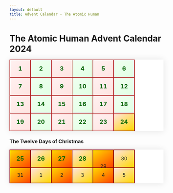 ```yaml
---
layout: default
title: Advent Calendar - The Atomic Human
---
```


# The Atomic Human Advent Calendar 2024

<style>
  .advent-calendar {
  width: 100%;
  border-collapse: collapse;
  text-align: center;
  background-color: #fff;
  box-shadow: 0 0 20px rgba(0, 0, 0, 0.1);
}

.advent-calendar td {
  width: 50px;
  height: 50px;
  border: 2px solid #b22222; /* Dark red border */
  vertical-align: middle;
  background: linear-gradient(145deg, #f8f9fa 0%, #e9ecef 100%);
  position: relative;
  transition: all 0.3s ease;
}

.advent-calendar td:hover {
  background: linear-gradient(145deg, #ffe4e1 0%, #fff0f0 100%);
  transform: scale(1.05);
  z-index: 1;
}

.advent-calendar a {
  text-decoration: none;
  font-weight: bold;
  color: #006400; /* Dark green text */
  display: block;
  width: 100%;
  height: 100%;
  line-height: 50px;
  font-size: 1.2em;
}

.advent-calendar a:hover {
  color: #b22222; /* Dark red on hover */
}

/* Optional: Add some festive colors for specific dates */
.advent-calendar td:nth-child(odd) {
  background: linear-gradient(145deg, #fff0f0 0%, #ffe4e1 100%);
}

.advent-calendar td:nth-child(even) {
  background: linear-gradient(145deg, #f0fff0 0%, #e1ffe4 100%);
}

/* Special styling for December 24th */
.advent-calendar td[data-date="24"] {
  background: linear-gradient(145deg, #ffe4e1 0%, #ffd700 100%);
  border-color: #8b0000;
}
/* Special styling for December 25th */
.advent-calendar td[data-date="25"] {
  background: linear-gradient(145deg, #ffd700 0%, #ff4500 100%);
  border-color: #8b0000;
  height: 75px; /* Make it taller */
  font-size: 1.2em;
}

.twelve-days {
  width: 100%;
  border-collapse: collapse;
  text-align: center;
  background-color: #fff;
  box-shadow: 0 0 20px rgba(0, 0, 0, 0.1);
}

.twelve-days td {
  width: 50px;
  height: 50px;
  border: 2px solid #b22222; /* Dark red border */
  vertical-align: middle;
  background: linear-gradient(145deg, #f8f9fa 0%, #e9ecef 100%);
  position: relative;
  transition: all 0.3s ease;
}

.twelve-days td:hover {
  background: linear-gradient(145deg, #ffe4e1 0%, #fff0f0 100%);
  transform: scale(1.05);
  z-index: 1;
}

.twelve-days a {
  text-decoration: none;
  font-weight: bold;
  color: #006400; /* Dark green text */
  display: block;
  width: 100%;
  height: 100%;
  line-height: 50px;
  font-size: 1.2em;
}

.twelve-days a:hover {
  color: #b22222; /* Dark red on hover */
}

.twelve-days td:nth-child(even) {
  background: linear-gradient(145deg, #ffe4e1 0%, #ffd700 100%);
  border-color: #8b0000;
}
.twelve-days td:nth-child(odd) {
  background: linear-gradient(145deg, #ffd700 0%, #ff4500 100%);
  border-color: #8b0000;
}

.advent-calendar td[data-date="25"] a {
  font-size: 1.5em;
  line-height: 75px;
}
</style>
<table class="advent-calendar">
  <tbody>
    <tr>
      <td data-date="1"><a href="/images/dan-andrews-chapter-1/">1</a></td>
      <td data-date="2"><a href="/reflections/the-atomic-human/">2</a></td>
      <td data-date="3"><a href="/reflections/why-write-a-book/">3</a></td>
      <td data-date="4"><a href="/images/dan-andrews-chapter-2/">4</a></td>
      <td data-date="5"><a href="/reflections/finite-horizons/">5</a></td>
      <td data-date="6"><a href="/images/dan-andrews-chapter-3/">6</a></td>
    </tr>
    <tr>
      <td data-date="7"><a href="/machine_reviews/the-onions-scathing-review-of-the-atomic-human/">7</a></td>
      <td data-date="8"><a href="/reflections/facebook-ai-lab-launch">8</a></td>
      <td data-date="9"><a href="/machine_reviews/fifeteen-diverse-amazon-reviews/">9</a></td>
      <td data-date="10"><a href="/reflections/art-is-human/">10</a></td>
      <td data-date="11"><a href="/reflections/the-morfey-loop/">11</a></td>
      <td data-date="12"><a href="/reflections/two-types-of-stochastic-parrot/">12</a></td>
    </tr>
    <tr>
      <td data-date="13"><a href="/reflections/the-subjectivity-of-superiority/">13</a></td>
      <td data-date="14"><a href="/reflections/racing-fast-and-slow/">14</a></td>
      <td data-date="15"><a href="/reflections/kappenball/">15</a></td>
      <td data-date="16"><a href="/reflections/balancing-reflective-and-reflexive/">16</a></td>
      <td data-date="17"><a href="/reflections/political-animals/">17</a></td>
      <td data-date="18"><a href="/reflections/a-retrospective-on-system-zero/">18</a></td>
    </tr>
    <tr>
      <td data-date="19"><a href="/reflections/spiritual-animals/">19</a></td>
      <td data-date="20"><a href="/reflections/the-great-ai-fallacy/">20</a></td>
      <td data-date="21"><a href="/reflections/artificial-general-nonsense/">21</a></td>
      <td data-date="22"><a href="/reflections/a-retrospective-on-digital-oligarchy/">22</a></td>
      <td data-date="23"><a href="/reflections/writing-the-atomic-human/">23</a></td>
      <td data-date="24"><a href="/reflections/playing-in-peoples-backyards/">24</a></td>
    </tr>
  </tbody>
</table>

### The Twelve Days of Christmas

<table class="twelve-days">
  <body>
    <tr>
      <td data-date="25"><a href="/reflections/who-is-stepping-up/">25</a></td>
      <td data-date="26"><a href="/reflections/purpose-people-projects-principles-process/">26</a></td>
      <td data-date="27"><a href="/initiatives/data-science-africa-i/">27</a></td>
      <td data-date="28"><a href="/initiatives/data-science-africa-ii/">28</a></td>
      <td data-date="29"><a href="/reflections/why-amazon/"></a>29</td>
      <td data-date="30">30</td>
    </tr>
    <tr>
      <td data-date="31">31</td>
      <td data-date="1">1</td>
      <td data-date="2">2</td>
      <td data-date="3">3</td>
      <td data-date="4">4</td>
      <td data-date="5">5</td>
    </tr>

  </body>
</table>
